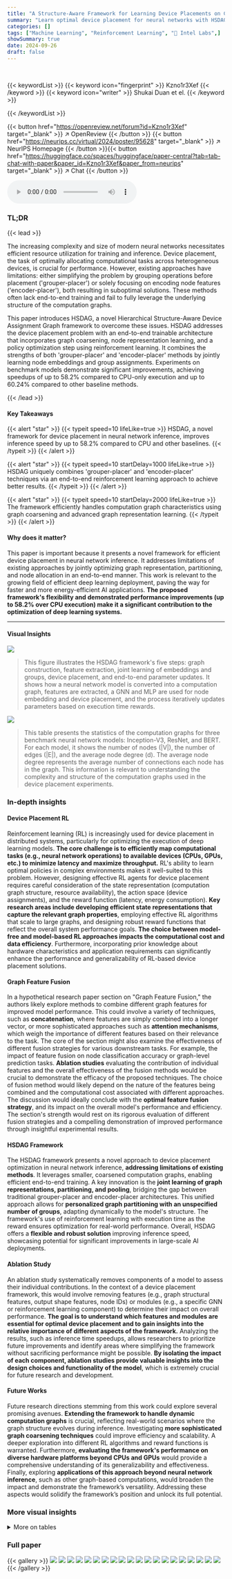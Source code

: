 ```yaml
---
title: "A Structure-Aware Framework for Learning Device Placements on Computation Graphs"
summary: "Learn optimal device placement for neural networks with HSDAG, a novel framework boosting inference speed by up to 58.2%!"
categories: []
tags: ["Machine Learning", "Reinforcement Learning", "🏢 Intel Labs",]
showSummary: true
date: 2024-09-26
draft: false
---
```


<br>

{{< keywordList >}}
{{< keyword icon="fingerprint" >}} Kzno1r3Xef {{< /keyword >}}
{{< keyword icon="writer" >}} Shukai Duan et el. {{< /keyword >}}
 
{{< /keywordList >}}

{{< button href="https://openreview.net/forum?id=Kzno1r3Xef" target="_blank" >}}
↗ OpenReview
{{< /button >}}
{{< button href="https://neurips.cc/virtual/2024/poster/95628" target="_blank" >}}
↗ NeurIPS Homepage
{{< /button >}}{{< button href="https://huggingface.co/spaces/huggingface/paper-central?tab=tab-chat-with-paper&paper_id=Kzno1r3Xef&paper_from=neurips" target="_blank" >}}
↗ Chat
{{< /button >}}



<audio controls>
    <source src="https://ai-paper-reviewer.com/Kzno1r3Xef/podcast.wav" type="audio/wav">
    Your browser does not support the audio element.
</audio>


### TL;DR


{{< lead >}}

The increasing complexity and size of modern neural networks necessitates efficient resource utilization for training and inference.  Device placement, the task of optimally allocating computational tasks across heterogeneous devices, is crucial for performance. However, existing approaches have limitations: either simplifying the problem by grouping operations before placement ('grouper-placer') or solely focusing on encoding node features ('encoder-placer'), both resulting in suboptimal solutions.  These methods often lack end-to-end training and fail to fully leverage the underlying structure of the computation graphs.

This paper introduces HSDAG, a novel Hierarchical Structure-Aware Device Assignment Graph framework to overcome these issues.  HSDAG addresses the device placement problem with an end-to-end trainable architecture that incorporates graph coarsening, node representation learning, and a policy optimization step using reinforcement learning. It combines the strengths of both 'grouper-placer' and 'encoder-placer' methods by jointly learning node embeddings and group assignments. Experiments on benchmark models demonstrate significant improvements, achieving speedups of up to 58.2% compared to CPU-only execution and up to 60.24% compared to other baseline methods.

{{< /lead >}}


#### Key Takeaways

{{< alert "star" >}}
{{< typeit speed=10 lifeLike=true >}} HSDAG, a novel framework for device placement in neural network inference, improves inference speed by up to 58.2% compared to CPU and other baselines. {{< /typeit >}}
{{< /alert >}}

{{< alert "star" >}}
{{< typeit speed=10 startDelay=1000 lifeLike=true >}} HSDAG uniquely combines 'grouper-placer' and 'encoder-placer' techniques via an end-to-end reinforcement learning approach to achieve better results. {{< /typeit >}}
{{< /alert >}}

{{< alert "star" >}}
{{< typeit speed=10 startDelay=2000 lifeLike=true >}} The framework efficiently handles computation graph characteristics using graph coarsening and advanced graph representation learning. {{< /typeit >}}
{{< /alert >}}

#### Why does it matter?
This paper is important because it presents a novel framework for efficient device placement in neural network inference.  It addresses limitations of existing approaches by jointly optimizing graph representation, partitioning, and node allocation in an end-to-end manner.  This work is relevant to the growing field of efficient deep learning deployment, paving the way for faster and more energy-efficient AI applications.  **The proposed framework's flexibility and demonstrated performance improvements (up to 58.2% over CPU execution) make it a significant contribution to the optimization of deep learning systems.**

------
#### Visual Insights



![](https://ai-paper-reviewer.com/Kzno1r3Xef/figures_3_1.jpg)

> This figure illustrates the HSDAG framework's five steps: graph construction, feature extraction, joint learning of embeddings and groups, device placement, and end-to-end parameter updates.  It shows how a neural network model is converted into a computation graph, features are extracted, a GNN and MLP are used for node embedding and device placement, and the process iteratively updates parameters based on execution time rewards.





![](https://ai-paper-reviewer.com/Kzno1r3Xef/tables_6_1.jpg)

> This table presents the statistics of the computation graphs for three benchmark neural network models: Inception-V3, ResNet, and BERT.  For each model, it shows the number of nodes (|V|), the number of edges (|E|), and the average node degree (d).  The average node degree represents the average number of connections each node has in the graph. This information is relevant to understanding the complexity and structure of the computation graphs used in the device placement experiments.





### In-depth insights


#### Device Placement RL
Reinforcement learning (RL) is increasingly used for device placement in distributed systems, particularly for optimizing the execution of deep learning models.  **The core challenge is to efficiently map computational tasks (e.g., neural network operations) to available devices (CPUs, GPUs, etc.) to minimize latency and maximize throughput.** RL's ability to learn optimal policies in complex environments makes it well-suited to this problem.  However, designing effective RL agents for device placement requires careful consideration of the state representation (computation graph structure, resource availability), the action space (device assignments), and the reward function (latency, energy consumption).  **Key research areas include developing efficient state representations that capture the relevant graph properties**, employing effective RL algorithms that scale to large graphs, and designing robust reward functions that reflect the overall system performance goals.  **The choice between model-free and model-based RL approaches impacts the computational cost and data efficiency**.  Furthermore, incorporating prior knowledge about hardware characteristics and application requirements can significantly enhance the performance and generalizability of RL-based device placement solutions.

#### Graph Feature Fusion
In a hypothetical research paper section on "Graph Feature Fusion," the authors likely explore methods to combine different graph features for improved model performance. This could involve a variety of techniques, such as **concatenation**, where features are simply combined into a longer vector, or more sophisticated approaches such as **attention mechanisms**, which weigh the importance of different features based on their relevance to the task.  The core of the section might also examine the effectiveness of different fusion strategies for various downstream tasks. For example, the impact of feature fusion on node classification accuracy or graph-level prediction tasks. **Ablation studies** evaluating the contribution of individual features and the overall effectiveness of the fusion methods would be crucial to demonstrate the efficacy of the proposed techniques. The choice of fusion method would likely depend on the nature of the features being combined and the computational cost associated with different approaches. The discussion would ideally conclude with the **optimal feature fusion strategy**, and its impact on the overall model's performance and efficiency.  The section's strength would rest on its rigorous evaluation of different fusion strategies and a compelling demonstration of improved performance through insightful experimental results.

#### HSDAG Framework
The HSDAG framework presents a novel approach to device placement optimization in neural network inference, **addressing limitations of existing methods**.  It leverages smaller, coarsened computation graphs, enabling efficient end-to-end training.  A key innovation is the **joint learning of graph representations, partitioning, and pooling**, bridging the gap between traditional grouper-placer and encoder-placer architectures. This unified approach allows for **personalized graph partitioning with an unspecified number of groups**, adapting dynamically to the model's structure.  The framework's use of reinforcement learning with execution time as the reward ensures optimization for real-world performance.  Overall, HSDAG offers a **flexible and robust solution** improving inference speed, showcasing potential for significant improvements in large-scale AI deployments.

#### Ablation Study
An ablation study systematically removes components of a model to assess their individual contributions.  In the context of a device placement framework, this would involve removing features (e.g., graph structural features, output shape features, node IDs) or modules (e.g., a specific GNN or reinforcement learning component) to determine their impact on overall performance. **The goal is to understand which features and modules are essential for optimal device placement and to gain insights into the relative importance of different aspects of the framework.**  Analyzing the results, such as inference time speedups, allows researchers to prioritize future improvements and identify areas where simplifying the framework without sacrificing performance might be possible.  **By isolating the impact of each component, ablation studies provide valuable insights into the design choices and functionality of the model**, which is extremely crucial for future research and development.

#### Future Works
Future research directions stemming from this work could explore several promising avenues. **Extending the framework to handle dynamic computation graphs** is crucial, reflecting real-world scenarios where the graph structure evolves during inference.  Investigating **more sophisticated graph coarsening techniques** could improve efficiency and scalability.  A deeper exploration into different RL algorithms and reward functions is warranted.  Furthermore, **evaluating the framework's performance on diverse hardware platforms beyond CPUs and GPUs** would provide a comprehensive understanding of its generalizability and effectiveness. Finally, exploring **applications of this approach beyond neural network inference**, such as other graph-based computations, would broaden the impact and demonstrate the framework’s versatility.  Addressing these aspects would solidify the framework’s position and unlock its full potential.


### More visual insights




<details>
<summary>More on tables
</summary>


![](https://ai-paper-reviewer.com/Kzno1r3Xef/tables_8_1.jpg)
> This table presents a comparison of different device placement models on three benchmark neural network models (Inception-V3, ResNet, and BERT).  It shows the execution time (lp(G)) and speedup percentage relative to a CPU-only baseline. Lower execution times and higher speedup percentages indicate better performance.

![](https://ai-paper-reviewer.com/Kzno1r3Xef/tables_8_2.jpg)
> This table presents the results of an ablation study that evaluates the impact of different components of the proposed framework on device placement performance.  It shows the execution time (lp(G)) and speedup percentage relative to a CPU-only baseline for three benchmark models (Inception-V3, ResNet, and BERT) across several variations of the framework.  The variations remove or modify features such as output shape, node ID, and graph structural features to assess their contribution to the overall performance improvement.

![](https://ai-paper-reviewer.com/Kzno1r3Xef/tables_9_1.jpg)
> This table presents the performance comparison of different device placement models (CPU-only, GPU-only, OpenVINO-CPU, OpenVINO-GPU, Placeto, RNN-based, and the proposed HSDAG) on three benchmark datasets (Inception-V3, ResNet, and BERT).  The evaluation metrics include execution time (lp(G)) in seconds and speedup percentage compared to the CPU-only baseline. Lower execution times and higher speedup percentages indicate better performance.

![](https://ai-paper-reviewer.com/Kzno1r3Xef/tables_14_1.jpg)
> This table presents the performance comparison of different device placement models (CPU-only, GPU-only, OpenVINO-CPU, OpenVINO-GPU, Placeto, RNN-based, and HSDAG) on three benchmark models (Inception-V3, ResNet, and BERT).  It shows the execution time (lp(G)) in seconds and the speedup percentage compared to the CPU-only baseline for each model. Lower execution times and higher speedup percentages indicate better performance.  The table highlights the best performing model for each benchmark.

![](https://ai-paper-reviewer.com/Kzno1r3Xef/tables_17_1.jpg)
> This table compares the performance of the proposed HSDAG framework against several baseline methods for device placement on three benchmark models: Inception-V3, ResNet, and BERT.  It shows the execution time (lp(G)) in seconds for each model and the percentage speedup achieved compared to a CPU-only baseline. Lower execution times and higher speedup percentages indicate better performance.  The table also notes instances where a model ran out of memory (OOM).

</details>




### Full paper

{{< gallery >}}
<img src="https://ai-paper-reviewer.com/Kzno1r3Xef/1.png" class="grid-w50 md:grid-w33 xl:grid-w25" />
<img src="https://ai-paper-reviewer.com/Kzno1r3Xef/2.png" class="grid-w50 md:grid-w33 xl:grid-w25" />
<img src="https://ai-paper-reviewer.com/Kzno1r3Xef/3.png" class="grid-w50 md:grid-w33 xl:grid-w25" />
<img src="https://ai-paper-reviewer.com/Kzno1r3Xef/4.png" class="grid-w50 md:grid-w33 xl:grid-w25" />
<img src="https://ai-paper-reviewer.com/Kzno1r3Xef/5.png" class="grid-w50 md:grid-w33 xl:grid-w25" />
<img src="https://ai-paper-reviewer.com/Kzno1r3Xef/6.png" class="grid-w50 md:grid-w33 xl:grid-w25" />
<img src="https://ai-paper-reviewer.com/Kzno1r3Xef/7.png" class="grid-w50 md:grid-w33 xl:grid-w25" />
<img src="https://ai-paper-reviewer.com/Kzno1r3Xef/8.png" class="grid-w50 md:grid-w33 xl:grid-w25" />
<img src="https://ai-paper-reviewer.com/Kzno1r3Xef/9.png" class="grid-w50 md:grid-w33 xl:grid-w25" />
<img src="https://ai-paper-reviewer.com/Kzno1r3Xef/10.png" class="grid-w50 md:grid-w33 xl:grid-w25" />
<img src="https://ai-paper-reviewer.com/Kzno1r3Xef/11.png" class="grid-w50 md:grid-w33 xl:grid-w25" />
<img src="https://ai-paper-reviewer.com/Kzno1r3Xef/12.png" class="grid-w50 md:grid-w33 xl:grid-w25" />
<img src="https://ai-paper-reviewer.com/Kzno1r3Xef/13.png" class="grid-w50 md:grid-w33 xl:grid-w25" />
<img src="https://ai-paper-reviewer.com/Kzno1r3Xef/14.png" class="grid-w50 md:grid-w33 xl:grid-w25" />
<img src="https://ai-paper-reviewer.com/Kzno1r3Xef/15.png" class="grid-w50 md:grid-w33 xl:grid-w25" />
<img src="https://ai-paper-reviewer.com/Kzno1r3Xef/16.png" class="grid-w50 md:grid-w33 xl:grid-w25" />
<img src="https://ai-paper-reviewer.com/Kzno1r3Xef/17.png" class="grid-w50 md:grid-w33 xl:grid-w25" />
<img src="https://ai-paper-reviewer.com/Kzno1r3Xef/18.png" class="grid-w50 md:grid-w33 xl:grid-w25" />
<img src="https://ai-paper-reviewer.com/Kzno1r3Xef/19.png" class="grid-w50 md:grid-w33 xl:grid-w25" />
<img src="https://ai-paper-reviewer.com/Kzno1r3Xef/20.png" class="grid-w50 md:grid-w33 xl:grid-w25" />
{{< /gallery >}}